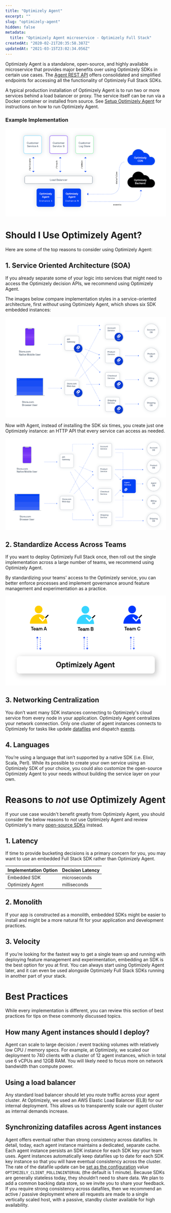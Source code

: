 ```yaml
---
title: "Optimizely Agent"
excerpt: ""
slug: "optimizely-agent"
hidden: false
metadata: 
  title: "Optimizely Agent microservice - Optimizely Full Stack"
createdAt: "2020-02-21T20:35:58.387Z"
updatedAt: "2021-03-15T23:02:34.056Z"
---
```

Optimizely Agent is a standalone, open-source, and highly available microservice that provides major benefits over using Optimizely SDKs in certain use cases. The [Agent REST API](https://library.optimizely.com/docs/api/agent/v1/index.html) offers consolidated and simplified endpoints for accessing all the functionality of Optimizely Full Stack SDKs. 

A typical production installation of Optimizely Agent is to run two or more services behind a load balancer or proxy. The service itself can be run via a Docker container or installed from source. See [Setup Optimizely Agent](doc:setup-optimizely-agent) for instructions on how to run Optimizely Agent.

### Example Implementation
![example implementation](https://raw.githubusercontent.com/optimizely/agent/master/docs/images/agent-example-implementation.png)
# Should I Use Optimizely Agent?

Here are some of the top reasons to consider using Optimizely Agent:

## 1. Service Oriented Architecture (SOA)
If you already separate some of your logic into services that might need to access the Optimizely decision APIs, we recommend using Optimizely Agent. 

The images below compare implementation styles in a service-oriented architecture, first *without* using Optimizely Agent, which shows six SDK embedded instances:

!["A diagram showing the use of SDKs installed on each service in a service oriented architecture \n(Click to Enlarge)"](https://raw.githubusercontent.com/optimizely/agent/master/docs/images/agent-service-oriented-architecture.png)

Now *with* Agent, instead of installing the SDK six times, you create just one Optimizely instance: an HTTP API that every service can access as needed. 

!["A diagram showing the use of Optimizely Agent in a single service \n(Click to Enlarge)"](https://raw.githubusercontent.com/optimizely/agent/master/docs/images/agent-single-service.png)

## 2. Standardize Access Across Teams
If you want to deploy Optimizely Full Stack once, then roll out the single implementation across a large number of teams, we recommend using Optimizely Agent. 

By standardizing your teams' access to the Optimizely service, you can better enforce processes and implement governance around feature management and experimentation as a practice.

!["A diagram showing the central and standardized access to the Optimizely Agent service across an arbitrary number of teams.\n(Click to Enlarge)"](https://raw.githubusercontent.com/optimizely/agent/master/docs/images/agent-standardized-access.png)

## 3. Networking Centralization
You don’t want many SDK instances connecting to Optimizely's cloud service from every node in your application. Optimizely Agent centralizes your network connection. Only one cluster of agent instances connects to Optimizely for tasks  like update [datafiles](doc:get-the-datafile) and dispatch [events](doc:track-events).

## 4. Languages
You’re using a language that isn’t supported by a native SDK (i.e. Elixir, Scala, Perl). While its possible to create your own service using an Optimizely SDK of your choice, you could also customize the open-source Optimizely Agent to your needs without building the service layer on your own. 


# Reasons to *not* use Optimizely Agent
If your use case wouldn't benefit greatly from Optimizely Agent, you should consider the below reasons to *not* use Optimizely Agent and review Optimizely's many [open-source SDKs](doc:sdk-reference-guides) instead. 

## 1. Latency
If time to provide bucketing decisions is a primary concern for you, you may want to use an embedded Full Stack SDK rather than Optimizely Agent. 


| Implementation Option | Decision Latency |
|-----------------------|------------------|
| Embedded SDK          | microseconds     |
| Optimizely Agent      | milliseconds     |

## 2. Monolith
If your app is constructed as a monolith, embedded SDKs might be easier to install and might be a more natural fit for your application and development practices. 

## 3. Velocity
If you’re looking for the fastest way to get a single team up and running with deploying feature management and experimentation, embedding an SDK is the best option for you at first. You can always start using Optimizely Agent later, and it can even be used alongside Optimizely Full Stack SDKs running in another part of your stack.

# Best Practices
While every implementation is different, you can review this section of best practices for tips on these commonly discussed topics.


## How many Agent instances should I deploy?
Agent can scale to large decision / event tracking volumes with relatively low CPU / memory specs. For example, at Optimizely, we scaled our deployment to 740 clients with a cluster of 12 agent instances, which in total use 6 vCPUs and 12GB RAM. You will likely need to focus more on network bandwidth than compute power.

## Using a load balancer
Any standard load balancer should let you route traffic across your agent cluster. At Optimizely, we used an AWS Elastic Load Balancer (ELB) for our internal deployment. This allows us to transparently scale our agent cluster as internal demands increase.

## Synchronizing datafiles across Agent instances
Agent offers eventual rather than strong consistency across datafiles.
In detail, today, each agent instance maintains a dedicated, separate cache. Each agent instance persists an SDK instance for each SDK key your team uses.  Agent instances automatically keep datafiles up to date for each SDK key instance so that you will have eventual consistency across the cluster. The rate of the datafile update can be [set as the configuration](doc:configure-optimizely-agent) value ```OPTIMIZELY_CLIENT_POLLINGINTERVAL```  (the default is 1 minute).
Because SDKs are generally stateless today, they shouldn’t need to share data. We plan to add a common backing data store, so we invite you to share your feedback. 
If you require strong consistency across datafiles, then we recommend an active / passive deployment where all requests are made to a single vertically scaled host, with a passive, standby cluster available for high availability.
